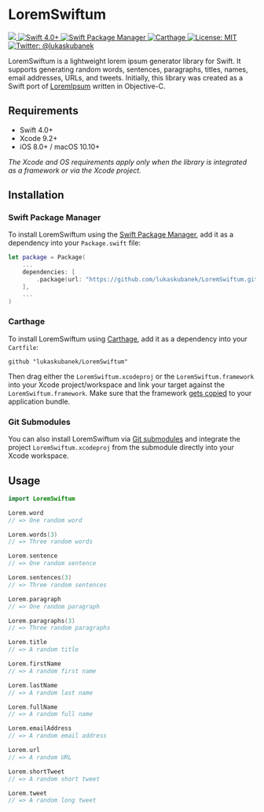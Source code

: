 # LoremSwiftum

<p align="left">
	<a href="https://github.com/lukaskubanek/LoremSwiftum/releases">
		<img src="https://img.shields.io/github/release/lukaskubanek/LoremSwiftum/all.svg?style=flat-square">
	</a>
	<a href="https://developer.apple.com/swift">
        <img src="https://img.shields.io/badge/Swift-4.0+-orange.svg?style=flat-square" alt="Swift 4.0+">
    </a>
    <a href="https://swift.org/package-manager">
        <img src="https://img.shields.io/badge/SPM-compatible-brightgreen.svg?style=flat-square" alt="Swift Package Manager">
    </a>
    <a href="https://github.com/Carthage/Carthage">
        <img src="https://img.shields.io/badge/Carthage-compatible-brightgreen.svg?style=flat-square" alt="Carthage">
    </a>
    <a href="LICENSE.md">
        <img src="https://img.shields.io/badge/license-MIT-lightgrey.svg?style=flat-square" alt="License: MIT">
    </a>
    <a href="https://twitter.com/lukaskubanek">
        <img src="https://img.shields.io/badge/contact-@lukaskubanek-olive.svg?style=flat-square" alt="Twitter: @lukaskubanek">
    </a>
</p>

LoremSwiftum is a lightweight lorem ipsum generator library for Swift. It supports generating random words, sentences, paragraphs, titles, names, email addresses, URLs, and tweets. Initially, this library was created as a Swift port of [LoremIpsum](https://github.com/lukaskubanek/LoremIpsum) written in Objective-C.

## Requirements

- Swift 4.0+
- Xcode 9.2+
- iOS 8.0+ / macOS 10.10+

*The Xcode and OS requirements apply only when the library is integrated as a framework or via the Xcode project.*

## Installation

### Swift Package Manager

To install LoremSwiftum using the [Swift Package Manager](https://swift.org/package-manager/), add it as a dependency into your `Package.swift` file:

```swift
let package = Package(
    ...
    dependencies: [
        .package(url: "https://github.com/lukaskubanek/LoremSwiftum.git", from: "2.0.0")
    ],
    ...
)
```

### Carthage

To install LoremSwiftum using [Carthage](https://github.com/Carthage/Carthage), add it as a dependency into your `Cartfile`:

```plain
github "lukaskubanek/LoremSwiftum"
```

Then drag either the `LoremSwiftum.xcodeproj` or the `LoremSwiftum.framework` into your Xcode project/workspace and link your target against the `LoremSwiftum.framework`. Make sure that the framework [gets copied](https://github.com/Carthage/Carthage#adding-frameworks-to-an-application) to your application bundle.

### Git Submodules

You can also install LoremSwiftum via [Git submodules](http://git-scm.com/book/en/v2/Git-Tools-Submodules) and integrate the project `LoremSwiftum.xcodeproj` from the submodule directly into your Xcode workspace.

## Usage

```swift
import LoremSwiftum

Lorem.word
// => One random word

Lorem.words(3)
// => Three random words

Lorem.sentence
// => One random sentence

Lorem.sentences(3)
// => Three random sentences

Lorem.paragraph
// => One random paragraph

Lorem.paragraphs(3)
// => Three random paragraphs

Lorem.title
// => A random title

Lorem.firstName
// => A random first name

Lorem.lastName
// => A random last name

Lorem.fullName
// => A random full name

Lorem.emailAddress
// => A random email address

Lorem.url
// => A random URL

Lorem.shortTweet
// => A random short tweet

Lorem.tweet
// => A random long tweet
```
